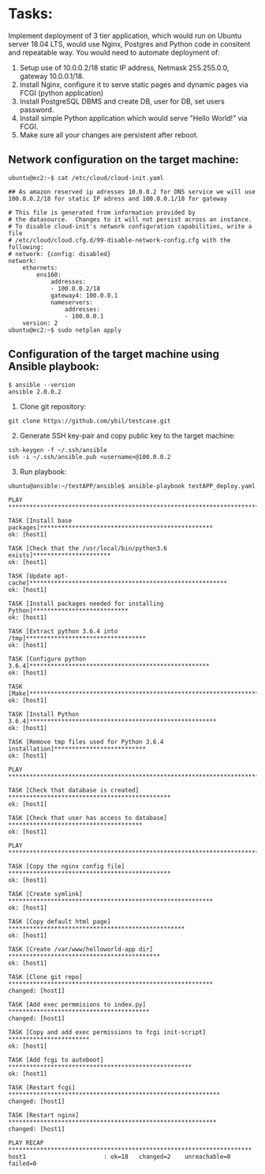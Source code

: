 # Tasks:
Implement deployment of 3 tier application, which would run on Ubuntu server 18.04 LTS, would use Nginx, Postgres and Python code in consitent and repeatable way. You would need to automate deployment of:
1. Setup use of 10.0.0.2/18 static IP address, Netmask 255.255.0.0, gateway 10.0.0.1/18.    
2. Install Nginx, configure it to serve static pages and dynamic pages via FCGI (python application)
3. Install PostgreSQL DBMS and create DB, user for DB, set users password.
4. Install simple Python application which would serve "Hello World!" via FCGI.
5. Make sure all your changes are persistent after reboot.

## Network configuration on the target machine:
```
ubuntu@ec2:~$ cat /etc/cloud/cloud-init.yaml 

## As amazon reserved ip adresses 10.0.0.2 for DNS service we will use 100.0.0.2/18 for static IP adress and 100.0.0.1/18 for gateway

# This file is generated from information provided by
# the datasource.  Changes to it will not persist across an instance.
# To disable cloud-init's network configuration capabilities, write a file
# /etc/cloud/cloud.cfg.d/99-disable-network-config.cfg with the following:
# network: {config: disabled}
network:
    ethernets:
        ens160:
            addresses:
            - 100.0.0.2/18
            gateway4: 100.0.0.1
            nameservers:
                addresses:
                - 100.0.0.1
    version: 2
ubuntu@ec2:~$ sudo netplan apply
```

## Configuration of the target machine using Ansible playbook:
```
$ ansible --version
ansible 2.0.0.2
```

1. Clone git repository:
```
git clone https://github.com/ybil/testcase.git
```
2. Generate SSH key-pair and copy public key to the target machine:
```
ssh-keygen -f ~/.ssh/ansible
ssh -i ~/.ssh/ansible.pub <username>@100.0.0.2
```

3. Run playbook:
```
ubuntu@ansible:~/testAPP/ansible$ ansible-playbook testAPP_deploy.yaml

PLAY ***************************************************************************

TASK [Install base packages]*************************************************
ok: [host1]

TASK [Check that the /usr/local/bin/python3.6 exists]**********************
ok: [host1]

TASK [Update apt-cache]********************************************************
ok: [host1]

TASK [Install packages needed for installing Python]***************************
ok: [host1]

TASK [Extract python 3.6.4 into /tmp]**********************************
ok: [host1]

TASK [Configure python 3.6.4]***************************************************
ok: [host1]

TASK [Make]***********************************************************************
ok: [host1]

TASK [Install Python 3.6.4]*****************************************************
ok: [host1]

TASK [Remove tmp files used for Python 3.6.4 installation]**************************
ok: [host1]

PLAY ***************************************************************************

TASK [Check that database is created] **********************************************
ok: [host1]

TASK [Check that user has access to database] **************************************
ok: [host1]

PLAY ***************************************************************************

TASK [Copy the nginx config file] **********************************************
ok: [host1]

TASK [Create symlink] **********************************************************
ok: [host1]

TASK [Copy default html page] **************************************************
ok: [host1]

TASK [Create /var/www/helloworld-app dir] *******************************************
ok: [host1]

TASK [Clone git repo] **********************************************************
changed: [host1]

TASK [Add exec permmisions to index.py] ****************************************
changed: [host1]

TASK [Copy and add exec permissions to fcgi init-script] ***********************
ok: [host1]

TASK [Add fcgi to autoboot] ****************************************************
ok: [host1]

TASK [Restart fcgi] ************************************************************
changed: [host1]

TASK [Restart nginx] ***********************************************************
changed: [host1]

PLAY RECAP *********************************************************************
host1                      : ok=18   changed=2    unreachable=0    failed=0   
```


